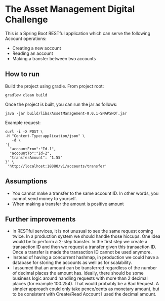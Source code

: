 The Asset Management Digital Challenge
======================================

This is a Spring Boot RESTful application which can serve the following Account operations:

 * Creating a new account
 * Reading an account
 * Making a transfer between two accounts

How to run
----------

Build the project using gradle. From project root:

```
gradlew clean build
```

Once the project is built, you can run the jar as follows:

```
java -jar build/libs/AssetManagement-0.0.1-SNAPSHOT.jar
```

Example request:

```
curl -i -X POST \
-H "Content-Type:application/json" \
   -d \
'{
  "accountFrom":"Id-1",
  "accountTo":"Id-2",
  "transferAmount": "1.55"
}' \
 'http://localhost:18080/v1/accounts/transfer'
```

Assumptions
-----------

* You cannot make a transfer to the same account ID. In other words, you cannot send money to yourself.
* When making a transfer the amount is positive amount

Further improvements
--------------------

* In RESTful services, it is not unusual to see the same request coming twice. In a production system we should
handle those hiccups. One idea would be to perform a 2-step transfer. In the first step we create a transaction ID
and then we request a transfer given this transaction ID. Once a transfer is made the transaction ID cannot be used
anymore.
* Instead of having a concurrent hashmap, in production we could have a database for storing the accounts
as well as for scalability.
* I assumed that an amount can be transferred regardless of the number of decimal places the amount has.
Ideally, there should be some business logic around handling requests with more than 2 decimal places (for example 100.254).
That would probably be a Bad Request. A simpler approach could only take pence/cents as monetary amount, but to be consistent with
 Create/Read Account I used the decimal amount.